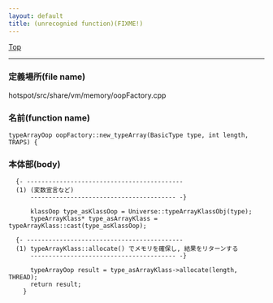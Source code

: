 ```yaml
---
layout: default
title: (unrecognied function)(FIXME!)
---
```

[Top](../index.html)

--- 
### 定義場所(file name)
hotspot/src/share/vm/memory/oopFactory.cpp

### 名前(function name)
```
typeArrayOop oopFactory::new_typeArray(BasicType type, int length, TRAPS) {
```

### 本体部(body)
```
  {- -------------------------------------------
  (1) (変数宣言など)
      ---------------------------------------- -}

	  klassOop type_asKlassOop = Universe::typeArrayKlassObj(type);
	  typeArrayKlass* type_asArrayKlass = typeArrayKlass::cast(type_asKlassOop);

  {- -------------------------------------------
  (1) typeArrayKlass::allocate() でメモリを確保し, 結果をリターンする
      ---------------------------------------- -}

	  typeArrayOop result = type_asArrayKlass->allocate(length, THREAD);
	  return result;
	}
	
```


